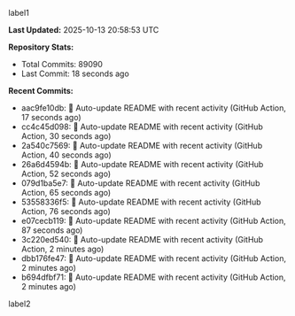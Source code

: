 
label1 
<!-- ACTIVITY_START -->
**Last Updated:** 2025-10-13 20:58:53 UTC

**Repository Stats:**
- Total Commits: 89090
- Last Commit: 18 seconds ago

**Recent Commits:**
- aac9fe10db: 🤖 Auto-update README with recent activity (GitHub Action, 17 seconds ago)
- cc4c45d098: 🤖 Auto-update README with recent activity (GitHub Action, 30 seconds ago)
- 2a540c7569: 🤖 Auto-update README with recent activity (GitHub Action, 40 seconds ago)
- 26a6d4594b: 🤖 Auto-update README with recent activity (GitHub Action, 52 seconds ago)
- 079d1ba5e7: 🤖 Auto-update README with recent activity (GitHub Action, 65 seconds ago)
- 53558336f5: 🤖 Auto-update README with recent activity (GitHub Action, 76 seconds ago)
- e07cecb119: 🤖 Auto-update README with recent activity (GitHub Action, 87 seconds ago)
- 3c220ed540: 🤖 Auto-update README with recent activity (GitHub Action, 2 minutes ago)
- dbb176fe47: 🤖 Auto-update README with recent activity (GitHub Action, 2 minutes ago)
- b694dfbf71: 🤖 Auto-update README with recent activity (GitHub Action, 2 minutes ago)
<!-- ACTIVITY_END -->

label2
